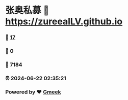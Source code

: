 # 张奥私募 :link: https://zureealLV.github.io 
### :page_facing_up: [17](https://zureealLV.github.io/tag.html) 
### :speech_balloon: 0 
### :hibiscus: 7184 
### :alarm_clock: 2024-06-22 02:35:21 
### Powered by :heart: [Gmeek](https://github.com/Meekdai/Gmeek)
